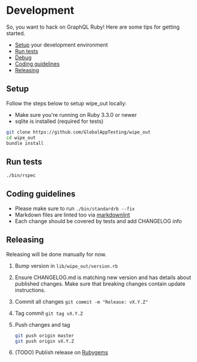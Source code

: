 # Development

So, you want to hack on GraphQL Ruby! Here are some tips for getting started.

* [Setup](#setup) your development environment
* [Run tests](#run-tests)
* [Debug](#debug)
* [Coding guidelines](#coding-guidelines)
* [Releasing](#releasing)

## Setup

Follow the steps below to setup wipe_out locally:

* Make sure you're running on Ruby 3.3.0 or newer
* sqlite is installed (required for tests)

```bash
git clone https://github.com/GlobalAppTesting/wipe_out
cd wipe_out
bundle install
```

## Run tests

```bash
./bin/rspec
```

## Coding guidelines

* Please make sure to run `./bin/standardrb --fix`
* Markdown files are linted too via [markdownlint](https://github.com/DavidAnson/markdownlint)
* Each change should be covered by tests and add CHANGELOG info

## Releasing

Releasing will be done manually for now.

1. Bump version in `lib/wipe_out/version.rb`
1. Ensure CHANGELOG.md is matching new version and has details about published changes.
   Make sure that breaking changes contain update instructions.
1. Commit all changes `git commit -m "Release: vX.Y.Z"`
1. Tag commit `git tag vX.Y.Z`
1. Push changes and tag

   ```bash
   git push origin master
   git push origin vX.Y.Z
   ```

1. (TODO) Publish release on [Rubygems](https://rubygems.org/)
